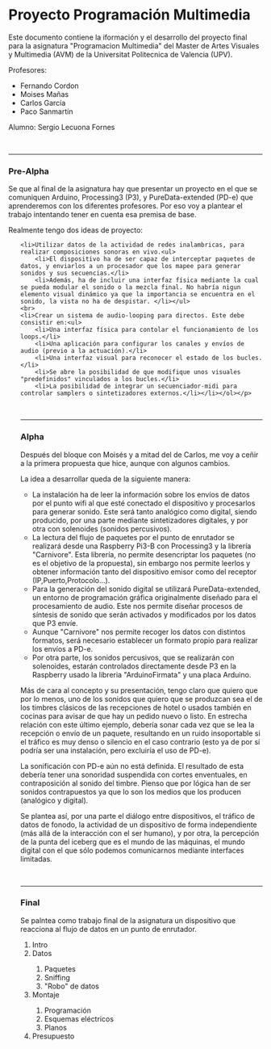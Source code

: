 <h1>Proyecto Programación Multimedia</h1>

<p>Este documento contiene la iformación y el desarrollo del proyecto final para la asignatura "Programacion Multimedia" del Master de Artes Visuales y Multimedia (AVM) de la Universitat Politecnica de Valencia (UPV).</p>

<p>Profesores:<ul>
 <li>Fernando Cordon</li>
 <li>Moises Mañas</li>
 <li>Carlos García</li>
 <li>Paco Sanmartín </li></ul></p>

 <p>Alumno: Sergio Lecuona Fornes</p>
 <br>
 <hr>

<h3>Pre-Alpha</h3>

<p>Se que al final de la asignatura hay que presentar un proyecto en el que se comuniquen Arduino, Processing3 (P3), y PureData-extended (PD-e) que aprenderemos con los diferentes profesores.
Por eso voy a plantear el trabajo intentando tener en cuenta esa premisa de base.</p>

<p>Realmente tengo dos ideas de proyecto:<ol>

	<li>Utilizar datos de la actividad de redes inalambricas, para realizar composiciones sonoras en vivo.<ul>
		<li>El dispositivo ha de ser capaz de interceptar paquetes de datos, y enviarlos a un procesador que los mapee para generar sonidos y sus secuencias.</li>
		<li>Además, ha de incluir una interfaz física mediante la cual se pueda modular el sonido o la mezcla final. No habría nigun elemento visual dinámico ya que la importancia se encuentra en el sonido, la vista no ha de despistar. </li></ul>
	<br>
	<li>Crear un sistema de audio-looping para directos. Este debe consistir en:<ul>
		<li>Una interfaz física para contolar el funcionamiento de los loops.</li>
    	<li>Una aplicación para configurar los canales y envíos de audio (previo a la actuación).</li>
    	<li>Una interfaz visual para reconocer el estado de los bucles.</li>
    	<li>Se abre la posibilidad de que modifique unos visuales "predefinidos" vinculados a los bucles.</li>
    	<li>La posibilidad de integrar un secuenciador-midi para controlar samplers o sintetizadores externos.</li></li></ol></p>
 <br>
 <hr>

<h3>Alpha</h3>
<p>Después del bloque con Moisés y a mitad del de Carlos, me voy a ceñir a la primera propuesta que hice, aunque con algunos cambios.</p>

<p>La idea a desarrollar queda de la siguiente manera:<ul>
	<li>La instalación ha de leer la información sobre los envíos de datos por el punto wifi al que esté conectado el dispositivo y procesarlos para generar sonido. Este será tanto analógico como digital, siendo producido, por una parte mediante sintetizadores digitales, y por otra con solenoides (sonidos percusivos).</li>
	<li>La lectura del flujo de paquetes por el punto de enrutador se realizará desde una Raspberry Pi3-B con Processing3 y la librería "Carnivore". Esta librería, no permite desencriptar los paquetes (no es el objetivo de la propuesta), sin embargo nos permite leerlos y obtener información tanto del dispositivo emisor como del receptor (IP,Puerto,Protocolo...).</li>
	<li>Para la generación del sonido digital se utilizará PureData-extended, un entorno de programación gráfica originalmente diseñado para el procesamiento de audio. Este nos permite diseñar procesos de síntesis de sonido que serán activados y modificados por los datos que P3 envíe.</li>
	<li>Aunque "Carnivore" nos permite recoger los datos con distintos formatos, será necesario establecer un formato propio para realizar los envíos a PD-e.</li>
	<li>Por otra parte, los sonidos percusivos, que se realizarán con solenoides, estarán controlados directamente desde P3 en la Raspberry usado la libreria "ArduinoFirmata" y una placa Arduino.</li></ul></p>
<p>Más de cara al concepto y su presentación, tengo claro que quiero que por lo menos, uno de los sonidos que quiero que se produzcan sea el de los timbres clásicos de las recepciones de hotel o usados también en cocinas para avisar de que hay un pedido nuevo o listo. En estrecha relación con este último ejemplo, debería sonar cada vez que se lea la recepción o envío de un paquete, resultando en un ruido insoportable si el tráfico es muy denso o silencio en el caso contrario (esto ya de por sí podría ser una instalación, pero excluiría el uso de PD-e).</p>
<p>La sonificación con PD-e aún no está definida. El resultado de esta debería tener una sonoridad suspendida con cortes enventuales, en contraposición al sonido del timbre. Pienso que por lógica han de ser sonidos contrapuestos ya que lo son los medios que los producen (analógico y digital).</p>
<p>Se plantea así, por una parte el diálogo entre dispositivos, el tráfico de datos de fonodo, la actividad de un dispositivo de forma independiente (más allá de la interacción con el ser humano), y por otra, la percepción de la punta del iceberg que es el mundo de las máquinas, el mundo digital con el que sólo podemos comunicarnos mediante interfaces limitadas.</p>
<br>
<hr>
<h3>Final</h3>
<p>Se palntea como trabajo final de la asignatura un dispositivo que reacciona al flujo de datos en un punto de enrutador.</p>

<ol>
<li>Intro</li>
<li>Datos</li><ol>
<li>Paquetes</li>
<li>Sniffing</li>
<li>"Robo" de datos</li>
</ol>
<li>Montaje</li><ol>
<li>Programación</li>
<li>Esquemas eléctricos</li>
<li>Planos</li>
</ol>
<li>Presupuesto</li>
